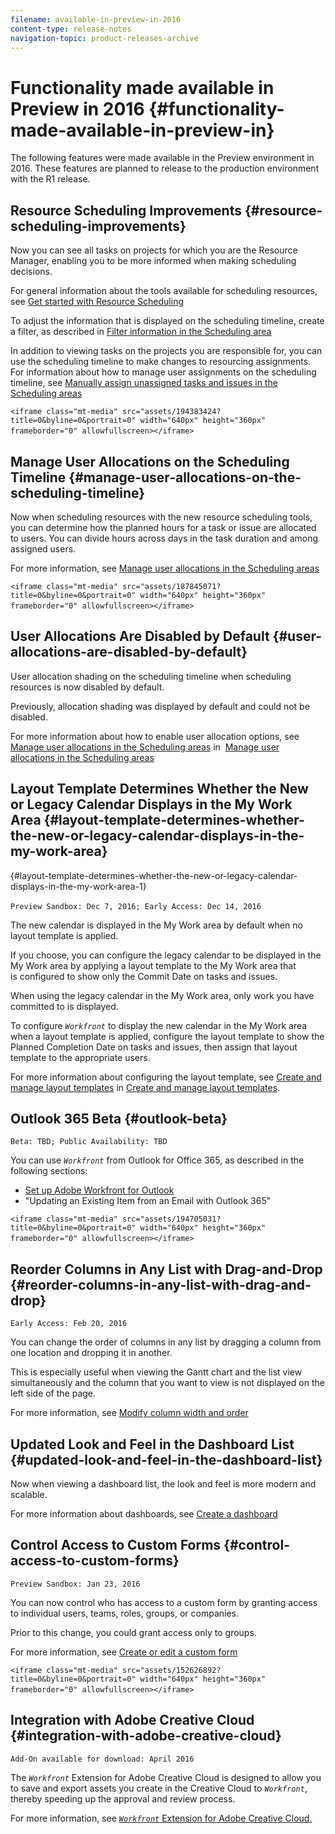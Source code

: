 ```yaml
---
filename: available-in-preview-in-2016
content-type: release-notes
navigation-topic: product-releases-archive
---
```




# Functionality made available in Preview in 2016 {#functionality-made-available-in-preview-in}

The following features were made available in the Preview environment in 2016. These features are planned to release to the production environment with the R1 release.


## Resource Scheduling Improvements {#resource-scheduling-improvements}

Now you can see all tasks on projects for which you are the Resource Manager, enabling&nbsp;you to be more informed when making scheduling decisions.&nbsp;


For general information about the tools available for scheduling resources, see [Get started with Resource Scheduling](get-started-resource-scheduling.md)


To adjust the information that is displayed on the scheduling timeline, create a filter, as described in [Filter information in the Scheduling area](filter-scheduling-area.md)


In addition to viewing tasks on the projects you are responsible for, you can use the scheduling timeline to make changes to resourcing assignments. For information about how to manage user assignments on the scheduling timeline, see [Manually assign unassigned tasks and issues in the Scheduling areas](manually-assign-items-scheduling-areas.md)


`<iframe class="mt-media" src="assets/194383424?title=0&byline=0&portrait=0" width="640px" height="360px" frameborder="0" allowfullscreen></iframe>`&nbsp; 


## Manage User Allocations on the Scheduling Timeline {#manage-user-allocations-on-the-scheduling-timeline}

Now when scheduling resources with the new resource scheduling tools, you can determine how the&nbsp;planned hours for a task or issue are allocated to users. You can divide hours across days in the task duration and among assigned users.


For more information, see [Manage user allocations in the Scheduling areas](manage-allocations-scheduling-areas.md)


`<iframe class="mt-media" src="assets/187845071?title=0&byline=0&portrait=0" width="640px" height="360px" frameborder="0" allowfullscreen></iframe>`&nbsp;


## User Allocations Are Disabled by Default {#user-allocations-are-disabled-by-default}

User allocation shading&nbsp;on the scheduling timeline when scheduling resources is&nbsp;now disabled by default.


Previously, allocation shading was displayed by default and could not be disabled.


For more information about how to enable user allocation options, see [Manage user allocations in the Scheduling areas](manage-allocations-scheduling-areas.md) in&nbsp; [Manage user allocations in the Scheduling areas](manage-allocations-scheduling-areas.md)


###  

## Layout Template Determines Whether the New or&nbsp;Legacy Calendar Displays in the My Work Area {#layout-template-determines-whether-the-new-or-legacy-calendar-displays-in-the-my-work-area}

{#layout-template-determines-whether-the-new-or-legacy-calendar-displays-in-the-my-work-area-1}

`Preview Sandbox: Dec 7, 2016; Early Access: Dec 14, 2016`&nbsp;


The new calendar is displayed in the My Work area by default when no layout template is applied. 


If you choose, you can configure the legacy calendar to be&nbsp;displayed in the My Work area by applying a layout template to the My Work area that is&nbsp;configured to show only the Commit Date on tasks and issues.


When using the legacy calendar in the My Work area, only work you have committed to is displayed.


To configure *`Workfront`* to display the new&nbsp;calendar in the My Work area when a layout template is applied, configure the layout template to show the Planned Completion&nbsp;Date on&nbsp;tasks and issues, then assign that layout template to the appropriate users.


For more information about configuring the layout template, see [Create and manage layout templates](create-and-manage-layout-templates.md#customizing-my-work) in [Create and manage layout templates](create-and-manage-layout-templates.md).


## Outlook 365 Beta {#outlook-beta}

`Beta: TBD; Public Availability: TBD` 


You can use *`Workfront`* from Outlook for Office 365, as described in the following sections:



* [Set up Adobe Workfront for Outlook](set-up-workfront-for-outlook.md) 
* "Updating an Existing Item from an Email with Outlook 365"


`<iframe class="mt-media" src="assets/194705031?title=0&byline=0&portrait=0" width="640px" height="360px" frameborder="0" allowfullscreen></iframe>`&nbsp;


## Reorder Columns in Any List with Drag-and-Drop {#reorder-columns-in-any-list-with-drag-and-drop}

`Early Access: Feb 20, 2016` 


You can change the order of columns in any list by dragging a column from one location and dropping it in another.


This is especially useful when viewing&nbsp;the Gantt chart and the list view simultaneously and the column that you want to view is not displayed on the left side of the page.&nbsp;


For more information, see [Modify column width and order](modify-column-width-order.md)


## Updated Look and Feel in the Dashboard List {#updated-look-and-feel-in-the-dashboard-list}

Now when viewing a dashboard list, the look and feel is more modern and scalable.


For more information about dashboards, see [Create a dashboard](create-dashboard.md)


## Control Access to Custom Forms {#control-access-to-custom-forms}

`Preview Sandbox: Jan 23, 2016` 


You can now control who has access to a custom form by granting access to individual users, teams, roles, groups, or companies.&nbsp;


Prior to this change,&nbsp;you could grant access only to groups.


For more information, see [Create or edit a custom form](create-or-edit-a-custom-form.md)


`<iframe class="mt-media" src="assets/152626892?title=0&byline=0&portrait=0" width="640px" height="360px" frameborder="0" allowfullscreen></iframe>`&nbsp;&nbsp;


## Integration with Adobe Creative Cloud {#integration-with-adobe-creative-cloud}

`Add-On available for download: April 2016` 


The *`Workfront`* Extension for Adobe Creative Cloud is designed to allow you to save and export assets you create in the Creative Cloud to *`Workfront`*, thereby&nbsp;speeding up the approval and review process.


For more information, see [ *`Workfront`* Extension for&nbsp;Adobe Creative Cloud.](_workfront-for-adobe-creative-loud.md)&nbsp;
